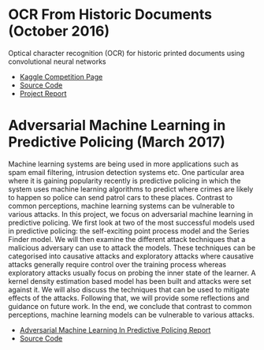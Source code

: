 <!-- TITLE: Portfolios -->
<!-- SUBTITLE: Some projects that I have worked on -->

# OCR From Historic Documents (October 2016)
Optical character recognition (OCR) for historic printed documents using convolutional neural networks
* [Kaggle Competition Page](https://inclass.kaggle.com/c/comp90051-2016)
* [Source Code](https://github.com/ZeanQin/ocr-from-historic-documents)
* [Project Report](/uploads/machine-learning/comp-90051-project-report.pdf)

# Adversarial Machine Learning in Predictive Policing (March 2017)
Machine learning systems are being used in more applications such as spam email filtering, intrusion detection systems etc. One particular area where it is gaining popularity recently is predictive policing in which the system uses machine learning algorithms to predict where crimes are likely to happen so police can send patrol cars to these places. Contrast to common perceptions, machine learning systems can be vulnerable to various attacks. In this project, we focus on adversarial machine learning in predictive policing. We first look at two of the most successful models used in predictive policing: the self-exciting point process model and the Series Finder model. We will then examine the different attack techniques that a malicious adversary can use to attack the models. These techniques can be categorised into causative attacks and exploratory attacks where causative attacks generally require control over the training process whereas exploratory attacks usually focus on probing the inner state of the learner. A kernel density estimation based model has been built and attacks were set against it. We will also discuss the techniques that can be used to mitigate effects of the attacks. Following that, we will provide some reflections and guidance on future work. In the end, we conclude that contrast to common perceptions, machine learning models can be vulnerable to various attacks.

* [Adversarial Machine Learning In Predictive Policing Report](/uploads/machine-learning/adversarial-machine-learning-in-predictive-policing-report.pdf "Adversarial Machine Learning In Predictive Policing Report")
* [Source Code](https://github.com/ZeanQin/adversarial-machine-learning)





